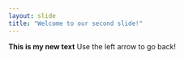 ```yaml
---
layout: slide
title: "Welcome to our second slide!"
---
```

**This is my new text**
Use the left arrow to go back!
